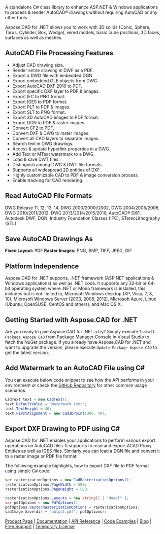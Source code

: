 A standalone C# class library to enhance ASP.NET & Windows applications to process & render AutoCAD® drawings without requiring AutoCAD or any other tools.

Aspose.CAD for .NET allows you to work with 3D solids (Conic, Sphere, Torus, Cylinder, Box, Wedge), wired models, basic cube positions, 3D faces, surfaces as well as meshes.

## AutoCAD File Processing Features
- Adjust CAD drawing size.
- Render entire drawing in DWF as a PDF.
- Export a DWG file with embedded DGN.
- Export embedded OLE objects from DWG.
- Export AutoCAD DXF 2010 to PDF.
- Export specific DXF layer to PDF & images.
- Export IFC to PNG format.
- Export IGES to PDF format.
- Export PLT to PDF & images.
- Export SLT to PNG format.
- Export 3D AutoCAD images to PDF format.
- Export DGN to PDF & raster images.
- Convert CF2 to PDF.
- Convert DXF & DWG to raster images.
- Convert all CAD layers to separate images.
- Search text in DWG drawings.
- Access & update hyperlink properties in a DWG.
- Add Text or MText watermark to a DWG.
- Load & save DWT files.
- Distinguish among DWG & DWT file formats.
- Supports all widespread 2D entities of DXF.
- Highly customizable CAD to PDF & image conversion process.
- Enable tracking for CAD rendering.

## Read AutoCAD File Formats
DWG Release 11, 12, 13, 14, DWG 2000/2000i/2002, DWG 2004/2005/2006, DWG 2010/2011/2012, DWG 2013/2014/2015/2016, AutoCAD® DXF, Autodesk DWF, DGN, Industry Foundation Classes (IFC), STereoLithography (STL)

## Save AutoCAD Drawings As
**Fixed Layout:** PDF
**Raster Images:** PNG, BMP, TIFF, JPEG, GIF

## Platform Independence
Aspose.CAD for .NET supports, .NET framework (ASP.NET applications & Windows applications) as well as .NET code. It supports any 32-bit or 64-bit operating system where .NET or Mono framework is installed, this includes but is not limited to, Microsoft Windows desktop (XP, Vista, 7, 8, 10), Microsoft Windows Server (2003, 2008, 2012), Microsoft Azure, Linux (Ubuntu, OpenSUSE, CentOS and others), and Mac OS X.


## Getting Started with Aspose.CAD for .NET
Are you ready to give Aspose.CAD for .NET a try? Simply execute `Install-Package Aspose.CAD` from Package Manager Console in Visual Studio to fetch the NuGet package. If you already have Aspose.CAD for .NET and want to upgrade the version, please execute `Update-Package Aspose.CAD` to get the latest version. 

## Add Watermark to an AutoCAD File using C#
You can execute below code snippet to see how the API performs in your environment or check the [GitHub Repository](https://github.com/aspose-cad/Aspose.CAD-for-.NET) for other common usage scenarios.
```csharp
CadText text = new CadText();
text.DefaultValue = "Watermark text";
text.TextHeight = 40;
text.FirstAlignment = new Cad3DPoint(300, 40);
```

## Export DXF Drawing to PDF using C#
Aspose.CAD for .NET enables your applications to perform various export operations on AutoCAD files. It supports to read and export ACAD Proxy Entities as well as IGES files. Similarly you can load a DGN file and convert it to a raster image or PDF file format. 

The following example highlights, how to export DXF file to PDF format using simple C# code:
```csharp
var rasterizationOptions = new CadRasterizationOptions();
rasterizationOptions.PageWidth = 500;
rasterizationOptions.PageHeight = 500;

rasterizationOptions.Layouts = new string[] { "Model" };
var pdfOptions = new PdfOptions();
pdfOptions.VectorRasterizationOptions = rasterizationOptions;
cadImage.Save(dir + "output.pdf", pdfOptions);
```
[Product Page](https://products.aspose.com/cad/net) | [Documentation](https://docs.aspose.com/display/cadnet/Home) | [API Reference](https://apireference.aspose.com/net/cad/) | [Code Examples](https://github.com/aspose-cad/Aspose.CAD-for-.NET) | [Blog](https://blog.aspose.com/category/cad/) | [Free Support](https://forum.aspose.com/c/cad) |  [Temporary License](https://purchase.aspose.com/temporary-license)
